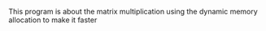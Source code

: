 
This program is about the matrix multiplication using the dynamic memory allocation to make it faster
